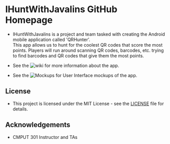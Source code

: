 # IHuntWithJavalins GitHub Homepage

* IHuntWithJavalins is a project and team tasked with creating the Android mobile application called 'QRHunter'.  
This app allows us to hunt for the coolest QR codes that score the most points. Players will run around scanning QR codes, barcodes, etc. trying to find barcodes and QR codes that give them the most points.

* See the ![wiki](https://github.com/CMPUT301W23T03/IHuntWithJavalins/wiki) for more information about the app.

* See the ![Mockups](https://github.com/CMPUT301W23T03/IHuntWithJavalins/wiki/User-Interface-Mockups-and-Storyboard-Sequences) for User Interface mockups of the app.

## License
* This project is licensed under the MIT License - see the [LICENSE](LICENSE) file for details.

## Acknowledgements
* CMPUT 301 Instructor and TAs
